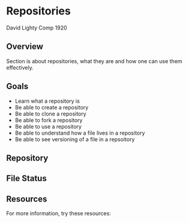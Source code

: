 Repositories 
============

David Lighty
Comp 1920

Overview
--------
Section is about repositories, what they are and how one can use them effectively.

Goals
-----
* Learn what a repository is
* Be able to create a repository
* Be able to clone a repository
* Be able to fork a repository
* Be able to use a repository
* Be able to understand how a file lives in a repository
* Be able to see versioning of a file in a repsoitory


Repository
----------



File Status
-----------


Resources
---------
For more information, try these resources:
